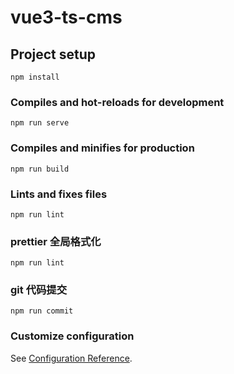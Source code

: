 # vue3-ts-cms

## Project setup

```
npm install
```

### Compiles and hot-reloads for development

```
npm run serve
```

### Compiles and minifies for production

```
npm run build
```

### Lints and fixes files

```
npm run lint
```

### prettier 全局格式化

```
npm run lint
```

### git 代码提交

```
npm run commit
```

### Customize configuration

See [Configuration Reference](https://cli.vuejs.org/config/).
